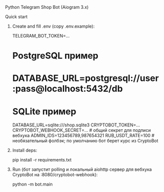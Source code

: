 Python Telegram Shop Bot (Aiogram 3.x)

Quick start

1) Create and fill .env (copy .env.example):

   TELEGRAM_BOT_TOKEN=...
   # PostgreSQL пример
   # DATABASE_URL=postgresql://user:pass@localhost:5432/db
   # SQLite пример
   DATABASE_URL=sqlite:///shop.sqlite3
   CRYPTOBOT_TOKEN=...
   CRYPTOBOT_WEBHOOK_SECRET=...  # общий секрет для подписи вебхука
   ADMIN_IDS=123456789,987654321
   RUB_USDT_RATE=100  # необязательный фолбэк; по умолчанию бот берет курс из CryptoBot

2) Install deps:

   pip install -r requirements.txt

3) Run (бот запустит polling и локальный aiohttp сервер для вебхука CryptoBot на :8080/cryptobot-webhook):

   python -m bot.main


